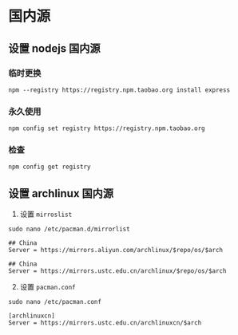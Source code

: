 # 国内源

## 设置 nodejs 国内源

### 临时更换

```shell
npm --registry https://registry.npm.taobao.org install express
```

### 永久使用

```shell
npm config set registry https://registry.npm.taobao.org
```

### 检查

```shell
npm config get registry
```

## 设置 archlinux 国内源

1. 设置 `mirroslist`

```shell
sudo nano /etc/pacman.d/mirrorlist
```

```text
## China
Server = https://mirrors.aliyun.com/archlinux/$repo/os/$arch

## China
Server = https://mirrors.ustc.edu.cn/archlinux/$repo/os/$arch
```

2. 设置 `pacman.conf`

```shell
sudo nano /etc/pacman.conf
```

```text
[archlinuxcn]
Server = https://mirrors.ustc.edu.cn/archlinuxcn/$arch
```


